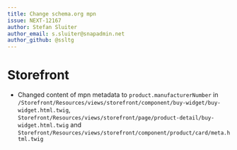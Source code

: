 ```yaml
---
title: Change schema.org mpn
issue: NEXT-12167
author: Stefan Sluiter
author_email: s.sluiter@snapadmin.net 
author_github: @ssltg
---
```

# Storefront
* Changed content of mpn metadata to `product.manufacturerNumber` in `/Storefront/Resources/views/storefront/component/buy-widget/buy-widget.html.twig`, `Storefront/Resources/views/storefront/page/product-detail/buy-widget.html.twig` and `Storefront/Resources/views/storefront/component/product/card/meta.html.twig` 

